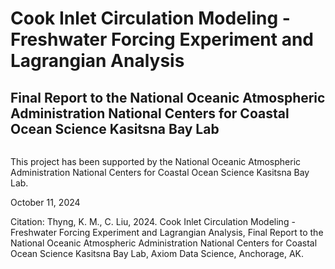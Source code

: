# Cook Inlet Circulation Modeling - Freshwater Forcing Experiment and Lagrangian Analysis


## Final Report to the National Oceanic Atmospheric Administration National Centers for Coastal Ocean Science Kasitsna Bay Lab


```{figure} images/rip_2013-06-21_03.png
```

This project has been supported by the National Oceanic Atmospheric Administration National Centers for Coastal Ocean Science Kasitsna Bay Lab.

October 11, 2024

Citation:
Thyng, K. M., C. Liu, 2024. Cook Inlet Circulation Modeling - Freshwater Forcing Experiment and Lagrangian Analysis, Final Report to the National Oceanic Atmospheric Administration National Centers for Coastal Ocean Science Kasitsna Bay Lab, Axiom Data Science, Anchorage, AK.


```{tableofcontents}
```
